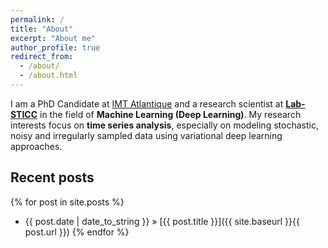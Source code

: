 ```yaml
---
permalink: /
title: "About"
excerpt: "About me"
author_profile: true
redirect_from: 
  - /about/
  - /about.html
---
```


I am a PhD Candidate at <a href="https://www.imt-atlantique.fr">IMT Atlantique</a> and a research scientist at <strong><a href="https://www.lab-sticc.fr">Lab-STICC</a></strong> in the field of <strong>Machine Learning (Deep Learning)</strong>. My research interests focus on <strong>time series analysis</strong>, especially on modeling stochastic, noisy and irregularly sampled data using variational deep learning approaches.

## Recent posts
{% for post in site.posts %}
   - {{ post.date | date_to_string }} » [{{ post.title }}]({{ site.baseurl }}{{ post.url }})
{% endfor %}

